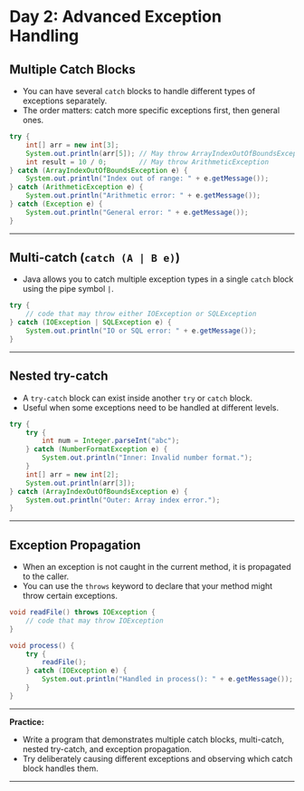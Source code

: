 # Day 2: Advanced Exception Handling

## Multiple Catch Blocks

- You can have several `catch` blocks to handle different types of exceptions separately.
- The order matters: catch more specific exceptions first, then general ones.

```java
try {
    int[] arr = new int[3];
    System.out.println(arr[5]); // May throw ArrayIndexOutOfBoundsException
    int result = 10 / 0;        // May throw ArithmeticException
} catch (ArrayIndexOutOfBoundsException e) {
    System.out.println("Index out of range: " + e.getMessage());
} catch (ArithmeticException e) {
    System.out.println("Arithmetic error: " + e.getMessage());
} catch (Exception e) {
    System.out.println("General error: " + e.getMessage());
}
```

---

## Multi-catch (`catch (A | B e)`)

- Java allows you to catch multiple exception types in a single `catch` block using the pipe symbol `|`.

```java
try {
    // code that may throw either IOException or SQLException
} catch (IOException | SQLException e) {
    System.out.println("IO or SQL error: " + e.getMessage());
}
```

---

## Nested try-catch

- A `try-catch` block can exist inside another `try` or `catch` block.
- Useful when some exceptions need to be handled at different levels.

```java
try {
    try {
        int num = Integer.parseInt("abc");
    } catch (NumberFormatException e) {
        System.out.println("Inner: Invalid number format.");
    }
    int[] arr = new int[2];
    System.out.println(arr[3]);
} catch (ArrayIndexOutOfBoundsException e) {
    System.out.println("Outer: Array index error.");
}
```

---

## Exception Propagation

- When an exception is not caught in the current method, it is propagated to the caller.
- You can use the `throws` keyword to declare that your method might throw certain exceptions.

```java
void readFile() throws IOException {
    // code that may throw IOException
}

void process() {
    try {
        readFile();
    } catch (IOException e) {
        System.out.println("Handled in process(): " + e.getMessage());
    }
}
```

---

**Practice:**
- Write a program that demonstrates multiple catch blocks, multi-catch, nested try-catch, and exception propagation.
- Try deliberately causing different exceptions and observing which catch block handles them.

---